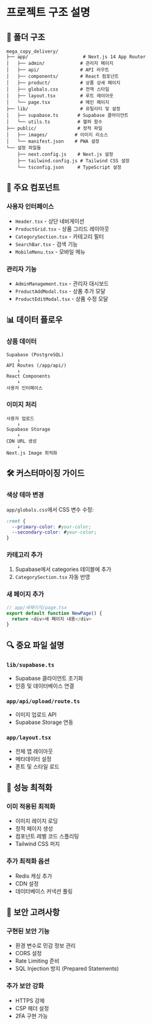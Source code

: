 # 프로젝트 구조 설명

## 📁 폴더 구조
```
mega_copy_delivery/
├── app/                    # Next.js 14 App Router
│   ├── admin/             # 관리자 페이지
│   ├── api/               # API 라우트
│   ├── components/        # React 컴포넌트
│   ├── product/           # 상품 상세 페이지
│   ├── globals.css        # 전역 스타일
│   ├── layout.tsx         # 루트 레이아웃
│   └── page.tsx           # 메인 페이지
├── lib/                   # 유틸리티 및 설정
│   ├── supabase.ts       # Supabase 클라이언트
│   └── utils.ts          # 헬퍼 함수
├── public/               # 정적 파일
│   ├── images/          # 이미지 리소스
│   └── manifest.json    # PWA 설정
└── 설정 파일들
    ├── next.config.js    # Next.js 설정
    ├── tailwind.config.js # Tailwind CSS 설정
    └── tsconfig.json     # TypeScript 설정
```

## 🔑 주요 컴포넌트

### 사용자 인터페이스
- `Header.tsx` - 상단 네비게이션
- `ProductGrid.tsx` - 상품 그리드 레이아웃
- `CategorySection.tsx` - 카테고리 필터
- `SearchBar.tsx` - 검색 기능
- `MobileMenu.tsx` - 모바일 메뉴

### 관리자 기능
- `AdminManagement.tsx` - 관리자 대시보드
- `ProductAddModal.tsx` - 상품 추가 모달
- `ProductEditModal.tsx` - 상품 수정 모달

## 📊 데이터 플로우

### 상품 데이터
```
Supabase (PostgreSQL)
    ↓
API Routes (/app/api/)
    ↓
React Components
    ↓
사용자 인터페이스
```

### 이미지 처리
```
사용자 업로드
    ↓
Supabase Storage
    ↓
CDN URL 생성
    ↓
Next.js Image 최적화
```

## 🛠 커스터마이징 가이드

### 색상 테마 변경
`app/globals.css`에서 CSS 변수 수정:
```css
:root {
  --primary-color: #your-color;
  --secondary-color: #your-color;
}
```

### 카테고리 추가
1. Supabase에서 categories 테이블에 추가
2. `CategorySection.tsx` 자동 반영

### 새 페이지 추가
```typescript
// app/새페이지/page.tsx
export default function NewPage() {
  return <div>새 페이지 내용</div>
}
```

## 🔍 중요 파일 설명

### `lib/supabase.ts`
- Supabase 클라이언트 초기화
- 인증 및 데이터베이스 연결

### `app/api/upload/route.ts`
- 이미지 업로드 API
- Supabase Storage 연동

### `app/layout.tsx`
- 전체 앱 레이아웃
- 메타데이터 설정
- 폰트 및 스타일 로드

## 🚀 성능 최적화

### 이미 적용된 최적화
- 이미지 레이지 로딩
- 정적 페이지 생성
- 컴포넌트 레벨 코드 스플리팅
- Tailwind CSS 퍼지

### 추가 최적화 옵션
- Redis 캐싱 추가
- CDN 설정
- 데이터베이스 커넥션 풀링

## 🔐 보안 고려사항

### 구현된 보안 기능
- 환경 변수로 민감 정보 관리
- CORS 설정
- Rate Limiting 준비
- SQL Injection 방지 (Prepared Statements)

### 추가 보안 강화
- HTTPS 강제
- CSP 헤더 설정
- 2FA 구현 가능